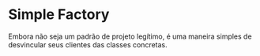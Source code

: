 # Simple Factory
Embora não seja um padrão de projeto legítimo, é uma maneira simples de desvincular seus clientes das classes concretas.